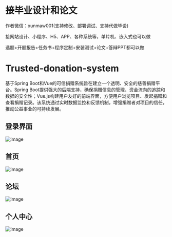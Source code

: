 # 接毕业设计和论文
作者微信：xunmaw001(支持修改、部署调试、支持代做毕设)

接网站设计、小程序、H5、APP、各种系统等，单片机、嵌入式也可以做

选题+开题报告+任务书+程序定制+安装测试+论文+答辩PPT都可以做
# Trusted-donation-system
基于Spring Boot和Vue的可信捐赠系统旨在建立一个透明、安全的慈善捐赠平台。Spring Boot提供强大的后端支持，确保捐赠信息的管理、资金流向的追踪和数据的安全性；Vue.js构建用户友好的前端界面，方便用户浏览项目、发起捐赠和查看捐赠记录。该系统通过实时数据监控和反馈机制，增强捐赠者对项目的信任，推动公益事业的可持续发展。
## 登录界面
![image](https://github.com/user-attachments/assets/82afb185-1732-4a65-abd1-859f9b0152f1)
## 首页
![image](https://github.com/user-attachments/assets/36277b9a-5277-4f30-b261-c1807b07665f)
## 论坛
![image](https://github.com/user-attachments/assets/dc37ca02-1a92-4e20-9fd3-6ad0a6ce98e5)
## 个人中心
![image](https://github.com/user-attachments/assets/d2ed4d03-050a-45d6-ac63-8fcfd75f74f6)
